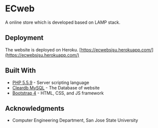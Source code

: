 # ECweb

A online store which is developed based on LAMP stack.

## Deployment

The website is deployed on Heroku.
[https://ecwebsjsu.herokuapp.com/](https://ecwebsjsu.herokuapp.com/)

## Built With

* [PHP 5.5.9](http://php.net/) - Server scripting language
* [Cleardb MySQL](https://devcenter.heroku.com/articles/cleardb) - The Database of website
* [Bootstrap 4](https://v4-alpha.getbootstrap.com/) - HTML, CSS, and JS framework

## Acknowledgments

* Computer Engineering Department, San Jose State University
